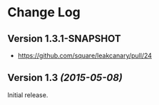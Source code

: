 # Change Log

## Version 1.3.1-SNAPSHOT

* https://github.com/square/leakcanary/pull/24

## Version 1.3 *(2015-05-08)*

Initial release.